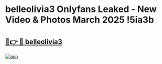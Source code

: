# belleolivia3 Onlyfans Leaked - New Video & Photos March 2025 !5ia3b

# <h2><a href="https://luqqfx.iuczelnia.edu.pl?title=belleolivia3&ref=5ia3b">🔗👉 🔴 belleolivia3</a></h2>

[![acn](https://github.com/user-attachments/assets/0f9c940e-d8b0-45ae-aac7-cd30a18b3e1c)](https://luqqfx.iuczelnia.edu.pl?title=belleolivia3&ref=5ia3b)

